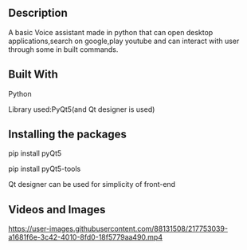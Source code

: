 ## Description
A basic Voice assistant made in python that can open desktop applications,search on google,play youtube and can interact with user through some in built commands.

## Built With 
Python

Library used:PyQt5(and Qt designer is used)

## Installing the packages

pip install pyQt5

pip install pyQt5-tools

Qt designer can be used for simplicity of front-end


## Videos and Images


https://user-images.githubusercontent.com/88131508/217753039-a1681f6e-3c42-4010-8fd0-18f5779aa490.mp4


